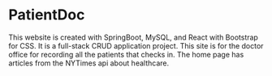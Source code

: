 # PatientDoc
This website is created with SpringBoot, MySQL, and React with Bootstrap for CSS. It is a full-stack CRUD application project. This site is for the doctor office for recording all the patients that checks in. The home page has articles from the NYTimes api about healthcare.
